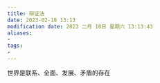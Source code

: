 ```yaml
---
title: 辩证法
date: 2023-02-18 13:13
modification date: 2023 二月 18日 星期六 13:13:43
aliases: 
- 
tags: 
- 
---
```


世界是联系、全面、发展、矛盾的存在

